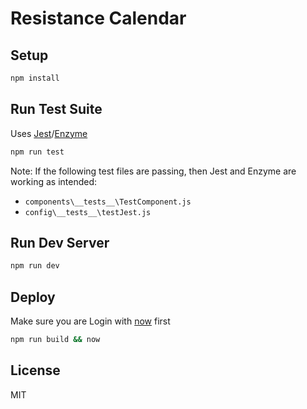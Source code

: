 # Resistance Calendar

## Setup

```sh
npm install
```

## Run Test Suite

Uses [Jest](https://facebook.github.io/jest/)/[Enzyme](http://airbnb.io/enzyme/)

```sh
npm run test
```

Note: If the following test files are passing, then Jest and Enzyme are working as intended:

- `components\__tests__\TestComponent.js`
- `config\__tests__\testJest.js`

## Run Dev Server

```sh
npm run dev
```

## Deploy
Make sure you are Login with [now](zeit.co/now) first

```sh
npm run build && now
```

## License

MIT

